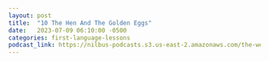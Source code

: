 ```yaml
---
layout: post
title:  "10 The Hen And The Golden Eggs"
date:   2023-07-09 06:10:00 -0500
categories: first-language-lessons
podcast_link: https://nilbus-podcasts.s3.us-east-2.amazonaws.com/the-well-trained-mind/First%20Language%20Lessons/10%20The%20Hen%20And%20The%20Golden%20Eggs.mp3
---
```


